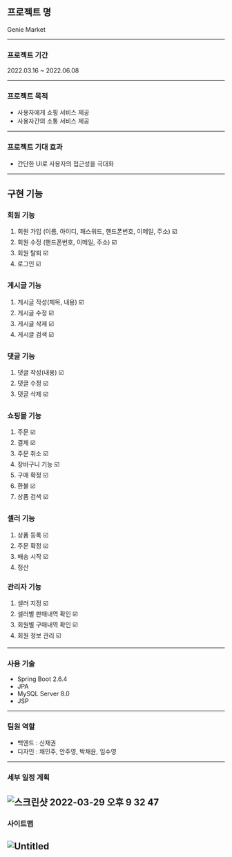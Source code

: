 ## 프로젝트 명
Genie Market

---

### 프로젝트 기간

2022.03.16 ~ 2022.06.08

---

### 프로젝트 목적

* 사용자에게 쇼핑 서비스 제공
* 사용자간의 소통 서비스 제공

---

### 프로젝트 기대 효과

* 간단한 UI로 사용자의 접근성을 극대화

---

## 구현 기능

### 회원 기능

1. 회원 가입 (이름, 아이디, 패스워드, 핸드폰번호, 이메일, 주소) ☑️
2. 회원 수정 (핸드폰번호, 이메일, 주소) ☑️
3. 회원 탈퇴 ☑️
4. 로그인 ☑️

### 게시글 기능

1. 게시글 작성(제목, 내용) ☑️
2. 게시글 수정 ☑️
3. 게시글 삭제 ☑️
4. 게시글 검색 ☑️

### 댓글 기능

1. 댓글 작성(내용) ☑️
2. 댓글 수정 ☑️
3. 댓글 삭제 ☑️

### 쇼핑몰 기능

1. 주문 ☑️
2. 결제 ☑️
3. 주문 취소 ☑️
4. 장바구니 기능 ☑️
5. 구매 확정 ☑️
6. 환불 ☑️
7. 상품 검색 ☑️

### 셀러 기능

1. 상품 등록 ☑️
2. 주문 확정 ☑️
3. 배송 시작 ☑️
4. 정산

### 관리자 기능

1. 셀러 지정 ☑️
2. 셀러별 판매내역 확인 ☑️
3. 회원별 구매내역 확인 ☑️
4. 회원 정보 관리 ☑️

---

### 사용 기술

* Spring Boot 2.6.4
* JPA
* MySQL Server 8.0
* JSP

---

### 팀원 역할

* 백엔드 : 신재권
* 디자인 : 채민주, 안주영, 박채윤, 임수영

---

### 세부 일정 계획

![스크린샷 2022-03-29 오후 9 32 47](https://user-images.githubusercontent.com/80821744/160614217-640e4a88-a8b8-444e-842d-1cffbb13264f.png)
---

### 사이트맵

![Untitled](https://user-images.githubusercontent.com/80821744/160614279-8224f038-d531-4bf2-94b1-abc651e5d23d.png)
---
